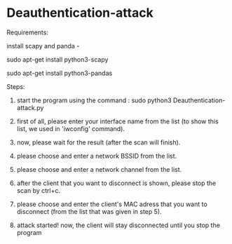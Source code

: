 # Deauthentication-attack

Requirements:

install scapy and panda - 

sudo apt-get install python3-scapy

sudo apt-get install python3-pandas

Steps:

1.  start the program using the command : 
      sudo python3 Deauthentication-attack.py

2.  first of all, please enter your interface name from the list (to show this list, we used in 'iwconfig' command).

3. now, please wait for the result (after the scan will finish).

4. please choose and enter a network BSSID from the list.

5. please choose and enter a network channel from the list.

6. after the client that you want to disconnect is shown, please stop the scan by ctrl+c.

7. please choose and enter the client's MAC adress that you want to disconnect (from the list that was given in step 5).

8. attack started! now, the client will stay disconnected until you stop the program 


